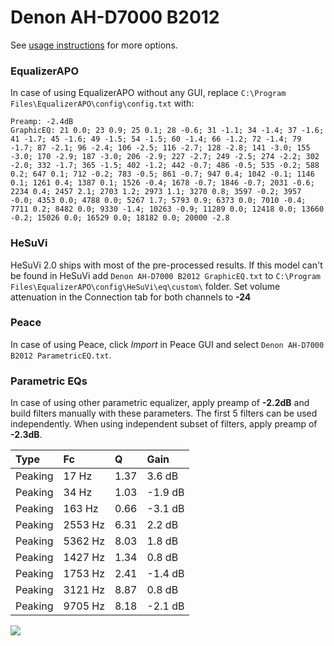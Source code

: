 # Denon AH-D7000 B2012
See [usage instructions](https://github.com/jaakkopasanen/AutoEq#usage) for more options.

### EqualizerAPO
In case of using EqualizerAPO without any GUI, replace `C:\Program Files\EqualizerAPO\config\config.txt`
with:
```
Preamp: -2.4dB
GraphicEQ: 21 0.0; 23 0.9; 25 0.1; 28 -0.6; 31 -1.1; 34 -1.4; 37 -1.6; 41 -1.7; 45 -1.6; 49 -1.5; 54 -1.5; 60 -1.4; 66 -1.2; 72 -1.4; 79 -1.7; 87 -2.1; 96 -2.4; 106 -2.5; 116 -2.7; 128 -2.8; 141 -3.0; 155 -3.0; 170 -2.9; 187 -3.0; 206 -2.9; 227 -2.7; 249 -2.5; 274 -2.2; 302 -2.0; 332 -1.7; 365 -1.5; 402 -1.2; 442 -0.7; 486 -0.5; 535 -0.2; 588 0.2; 647 0.1; 712 -0.2; 783 -0.5; 861 -0.7; 947 0.4; 1042 -0.1; 1146 0.1; 1261 0.4; 1387 0.1; 1526 -0.4; 1678 -0.7; 1846 -0.7; 2031 -0.6; 2234 0.4; 2457 2.1; 2703 1.2; 2973 1.1; 3270 0.8; 3597 -0.2; 3957 -0.0; 4353 0.0; 4788 0.0; 5267 1.7; 5793 0.9; 6373 0.0; 7010 -0.4; 7711 0.2; 8482 0.0; 9330 -1.4; 10263 -0.9; 11289 0.0; 12418 0.0; 13660 -0.2; 15026 0.0; 16529 0.0; 18182 0.0; 20000 -2.8
```

### HeSuVi
HeSuVi 2.0 ships with most of the pre-processed results. If this model can't be found in HeSuVi add
`Denon AH-D7000 B2012 GraphicEQ.txt` to `C:\Program Files\EqualizerAPO\config\HeSuVi\eq\custom\` folder.
Set volume attenuation in the Connection tab for both channels to **-24**

### Peace
In case of using Peace, click *Import* in Peace GUI and select `Denon AH-D7000 B2012 ParametricEQ.txt`.

### Parametric EQs
In case of using other parametric equalizer, apply preamp of **-2.2dB** and build filters manually
with these parameters. The first 5 filters can be used independently.
When using independent subset of filters, apply preamp of **-2.3dB**.

| Type    | Fc      |    Q | Gain    |
|:--------|:--------|:-----|:--------|
| Peaking | 17 Hz   | 1.37 | 3.6 dB  |
| Peaking | 34 Hz   | 1.03 | -1.9 dB |
| Peaking | 163 Hz  | 0.66 | -3.1 dB |
| Peaking | 2553 Hz | 6.31 | 2.2 dB  |
| Peaking | 5362 Hz | 8.03 | 1.8 dB  |
| Peaking | 1427 Hz | 1.34 | 0.8 dB  |
| Peaking | 1753 Hz | 2.41 | -1.4 dB |
| Peaking | 3121 Hz | 8.87 | 0.8 dB  |
| Peaking | 9705 Hz | 8.18 | -2.1 dB |

![](https://raw.githubusercontent.com/jaakkopasanen/AutoEq/master/results/innerfidelity/sbaf-serious/Denon%20AH-D7000%20B2012/Denon%20AH-D7000%20B2012.png)